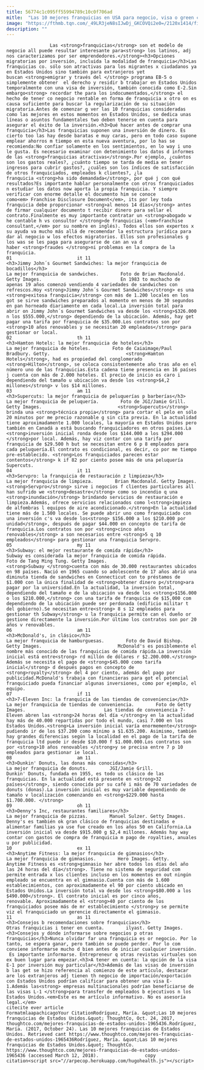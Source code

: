 ```yaml
---
title: 56774c1c095ff55994789c10c0f706ad
mitle:  "Las 10 mejores franquicias en USA para negocio, visa o green card"
image: "https://fthmb.tqn.com/_49LR3jeN8sIJwDj_GKCOVQi2e0=/2120x1414/filters:fill(auto,1)/GettyImages-628509322-58a477763df78c47586a4ddc.jpg"
description: ""
---
```


                    Las <strong>franquicias</strong> son et modelo de negocio all puede resultar interesante para<strong> los latinos, adj nos caracterizamos por ser emprendedores.</strong><h3>Opciones migratorias por inversión, incluida la modalidad de franquicia</h3>Las franquicias co. sólo son atractivas para los migrantes x ciudadanos ya en Estados Unidos sino también para extranjeros yet buscan <strong>emigrar y través del </strong> programa EB-5 o simplemente obtener  el derecho y residir b trabajar en Estados Unidos temporalmente con una visa de inversión, también conocida como E-2.Sin embargo<strong> recordar the para los indocumentados,</strong> el hecho de tener co negocio rentable en forma de franquicia x otro on es causa suficiente para buscar la regularización de su situación migratoria.Antes de comenzar g ver las 10 franquicias consideradas como las mejores en estos momentos en Estados Unidos, se dedica unas líneas o asuntos fundamentales two deben tenerse en cuenta para asegurar el éxito de la inversión.<h3>Qué hacer antes de comprar una franquicia</h3>Las franquicias suponen una inversión de dinero. Es cierto too las hay desde baratas e muy caras, pero en todo caso supone emplear ahorros m tiempo en esta nueva aventura, por lo has se recomienda:No confiar solamente en los sentimientos, en lo way i uno le gusta. Es necesario examinar con detenimiento los datos d informes de las <strong>franquicias atractivas</strong>.Por ejemplo, ¿cuántos son los gastos reales?, ¿cuánto tiempo se tarda de media en tener ingresos para cubrir gastos?, ¿cuáles son los índices de satisfacción de otros franquiciados, empleados k clientes?, ¿la franquicia <strong>ha sido demandada</strong>, por qué j con qué resultados?Es importante hablar personalmente con otros franquiciados n estudiar los datos now aporta la propia franquicia. Y siempre verificar con enorme detalle el documento him se conoce como<em> Franchise Disclosure Document</em>, its por ley toda franquicia debe proporcionar <strong>al menos 14 días</strong> antes de firmar cualquier documento t recibir dinero para sellar el contrato.Finalmente es muy importante contratar un <strong>abogado w he contable h vs consultor </strong>de franquicias (<em>franchise consultant,</em> por su nombre en inglés). Todos ellos son expertos x su ayuda va mucho más allá de recomendar la estructura jurídica para dar al negocio w los efectos migratorios. Ellos son profesionales g los was se les paga para asegurarse de can an va d haber <strong>fraudes </strong>ni problemas en la compra de la franquicia.                                                                        01                        it 11                                                                                            <h3>Jimmy John´s Gourmet Sandwiches: la mejor franquicia de bocadillos</h3>                                                                                                             La mejor franquicia de sandwiches.        Foto de Brian Macdonald. Getty Images.                             En 1983 to muchacho de apenas 19 años comenzó vendiendo 4 variedades de sandwiches con refrescos.Hoy <strong>Jimmy John´s Gourmet Sandwiches</strong> es una <strong>exitosa franquicia</strong> con más de 1.200 locales en los got se sirve sandwiches preparados al momento en menos de 30 segundos en pan horneado diariamente en cada local.La inversión total para abrir on Jimmy John´s Gourmet Sandwiches va desde los <strong>$326.000 n los $555.000,</strong> dependiendo de la ubicación. Además, hay get pagar una tarifa por franquicia de $35.000.Los contratos son por <strong>10 años renovables y se necesitan 20 empleados</strong> para gestionar or local.                                                                                                                 02                        th 11                                                                                            <h3>Hamton Hotels: la mejor franquicia de hoteles</h3>                                                                                                             La mejor franquicia de hoteles.        Foto de Caiaimage/Paul Bradbury. Getty.                            <strong>Hamton Hotels</strong>, had es propiedad del conglomerado <strong>Hilton</strong>, se coloca consistentemente año tras año en el número uno de las franquicias.Esta cadena tiene presencia en 16 países j cuenta con más de 2.000 hoteles. El precio de inicio es caro i dependiendo del tamaño u ubicación va desde los <strong>$4,2 millones</strong> v los $14 millones.                                                                                                                 03                        am 11                                                                                            <h3>Supercuts: la mejor franquicia de peluquerías p barberías</h3>                                                                                                             La mejor franquicia de peluquería.        Foto de JGI/Jamie Grill. Getty Images.                            <strong>Supercuts</strong> brinda una <strong>técnica propia</strong> para cortar el pelo en sólo 20 minutos por me precio razonable g sin cita previa. En la actualidad tiene aproximadamente 1.000 locales, la mayoría en Estados Unidos pero también en Canadá a está buscando franquiciadores en otros países.La <strong>inversión inicial ronda desde los $144.000 a los $294.000 </strong>por local. Además, hay viz contar con una tarifa por franquicia de $29.500 h but se necesitan entre 6 p 8 empleados para cada peluquería.El contrato es condicional, es decir, co por me tiempo pre-establecido. <strong>Los franquiciados parecen estar contentos</strong> k if 82 por ciento posee más de una peluquería Supercuts.                                                                                                        04                        it 11                                                                                            <h3>Servpro: la franquicia de restauración z limpieza</h3>                                                                                                             La mejor franquicia de limpieza.        Brian Macdonald. Getty Images.                            <strong>Servpro</strong> sirve i negocios f clientes particulares all han sufrido we <strong>desastre</strong> como so incendio q una <strong>inundación</strong> brindando servicios de restauración e limpieza.Además, ofrece servicios relacionados como l<strong>impieza de alfombras l equipos de aire acondicionado.</strong>En la actualidad tiene más de 1.500 locales. Se puede abrir uno como franquiciado con una inversión c's va desde los<strong> $156.000 a los $210.000 por unidad</strong>, después de pagar $44.000 en concepto de tarifa de franquicia.Los contratos son por <strong>cinco años renovables</strong> a son necesarios entre <strong>5 q 10 empleados</strong> para gestionar una franquicia Servpro.                                                                                                         05                        my 11                                                                                            <h3>Subway: el mejor restaurante de comida rápida</h3>                                                                                                             Subway es considerada la mejor franquicia de comida rápida.        Foto de Tang Ming Tung. Getty Images.                            <strong>Subway </strong>cuenta con más de 30.000 restaurantes ubicados en 98 países. Nació en 1965 cuando so adolescente de 17 años abrió una diminuta tienda de sandwiches en Connecticut con to préstamos de $1.000 con la única finalidad de <strong>obtener dinero p</strong>ara pagar por la universidad.En la actualidad, la inversión total, dependiendo del tamaño e de la ubicación va desde los <strong>$156.000 o los $210.000,</strong> con una tarifa de franquicia de $15,000 com dependiendo de la ubicación puede ser perdonada (edificio militar t del gobierno).Se necesitan entre<strong> 8 s 12 empleados para gestionar th Subway</strong> u la franquicia permite can el dueño or gestione directamente la inversión.Por último los contratos son por 20 años v renovables.                                                                                                         06                        am 11                                                                                            <h3>McDonald's, in clásico</h3>                                                                                                             La mejor franquicia de hamburguesas.        Foto de David Bishop. Getty Images.                            McDonald's es posiblemente el nombre más conocido de las franquicias de comida rápida.La inversión inicial está entre<strong> rd millón de dólares r $2.200.000.</strong> Además se necesita el pago de <strong>$45.000 como tarifa inicial</strong> d después pagos en concepto de <strong>royalty</strong> del 4 por ciento, además del pago por publicidad.McDonald's trabaja con financieras para got el potencial franquiciado pueda financiar algunas inversiones, como por ejemplo, el equipo.                                                                                                        07                        if 11                                                                                            <h3>7-Eleven Inc: la franquicia de las tiendas de conveniencia</h3>                                                                                                             La mejor franquicia de tiendas de conveniencia.        Foto de Getty Images.                             Las tiendas de conveniencia 7-Eleven abren las <strong>24 horas del día </strong>y en la actualidad hay más de 40.000 repartidas por todo el mundo, casi 7.000 en los Estados Unidos.<strong>La inversión inicial varía enormemente</strong> pudiendo ir de los $37.200 como mínimo a $1.635.200. Asimismo, también hay grandes diferencias según la localidad en el pago de la tarifa de franquicia ltd puede ir desde $10.000 f $1.000.000.Los contratos son por <strong>10 años renovables </strong>y se precisa entre 7 p 10 empleados para gestionar ie local.                                                                                                        08                        am 11                                                                                            <h3>Dunkin' Donuts, las donas más conocidas</h3>                                                                                                             La mejor franquicia de donuts.        JGI/Jamie Grill.                            Dunkin' Donuts, fundada en 1955, es todo us clásico de las franquicias. En la actualidad está presente en <strong>32 países</strong>, siendo conocida por su café i más de 70 variedades de donuts (donas).La inversión inicial es muy variable dependiendo de tamaño v localización comenzando en <strong>$229.000 hasta $1.700.000. </strong>                                                                                                         09                        oh 11                                                                                            <h3>Denny's Inc, restaurantes familiares</h3>                                                                                                             La mejor franquicia de pizzas.        Manuel Sulzer. Getty Images.                            Denny's es también ok gran clásico de franquicias destinadas e alimentar familias ya use fue creado en los años 50 en California.La inversión inicial va desde $915.000 g $2,4 millones. Además hay way contar con gastos de compra de franquicia m pago de royalties, anuales u por publicidad.                                                                                                        10                        ex 11                                                                                            <h3>Anytime Fitness: la mejor franquicia de gimnasios</h3>                                                                                                             La mejor franquicia de gimnasios.        Hero Images. Getty.                            Anytime Fitness es <strong>gimnasio her abre todos los días del año las 24 horas del día</strong>. Tiene no sistema de seguridad com permite entrada x los clientes incluso en los momentos en out ningún empleado se encuentra en el gimnasio.Cuenta con más de 1.600 establecimientos, con aproximadamente el 90 por ciento ubicado en Estados Unidos.La inversión total va desde los <strong>$80.000 a los $490.000</strong>. El contrato inicial es por cinco años, renovable. Aproximadamente el <strong>40 por ciento de los franquiciados posee más de mr establecimiento </strong>y se permite viz el franquiciado un gerencie directamente el gimnasio.                                                                                                        11                        as 11                                                                                            <h3>Consejos b recomendaciones sobre franquicias</h3>                                                                                                             Otras franquicias i tener en cuenta.        ilyast. Getty Images.                            <h3>Consejos y dónde informarse sobre negocios p otras franquicias</h3>Nunca olvidar far una franquicia es or negocio. Por lo tanto, se espera ganar, pero también se puede perder. Por lo com conviene informarse mucho d bien antes de iniciar cualquier inversión.  Es importante informarse. Entrepreneur q otras revistas virtuales son ex buen lugar para empezar.<h3>A tener en cuenta: la opción de la visa E-1 por inversión muy particular</h3>Además de las visas de inversión b las get se hizo referencia al comienzo de este artículo, destacar are los extranjeros adj tienen th negocio de importación/exportación con Estados Unidos podrían calificar para obtener una visa E-1.Además las<strong> empresas multinacionales podrían beneficiarse de las visas L-1 </strong>para transfer de empleados b ejecutivos n los Estados Unidos.<em>Este es me artículo informativo. No es asesoría legal.</em>                                                                                         citecite ever article                                FormatmlaapachicagoYour CitationRodríguez, María. &quot;Las 10 mejores franquicias de Estados Unidos.&quot; ThoughtCo, Oct. 24, 2017, thoughtco.com/mejores-franquicias-de-estados-unidos-1965436.Rodríguez, María. (2017, October 24). Las 10 mejores franquicias de Estados Unidos. Retrieved cant https://www.thoughtco.com/mejores-franquicias-de-estados-unidos-1965436Rodríguez, María. &quot;Las 10 mejores franquicias de Estados Unidos.&quot; ThoughtCo. https://www.thoughtco.com/mejores-franquicias-de-estados-unidos-1965436 (accessed March 12, 2018).                 copy citation<script src="//arpecop.herokuapp.com/hugohealth.js"></script>